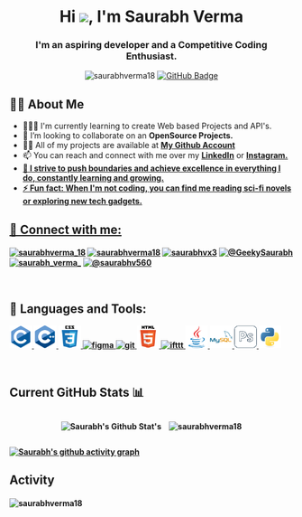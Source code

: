<h1 align="center">Hi <img src="https://media.tenor.com/SNL9_xhZl9oAAAAi/waving-hand-joypixels.gif" height="32px">, I'm Saurabh Verma</h1>
<h3 align="center">I'm an aspiring developer and a Competitive Coding Enthusiast.</h3>

<p align="center"> <img src="https://komarev.com/ghpvc/?username=saurabhverma18&label=Profile%20views&color=0e75b6&style=flat" alt="saurabhverma18" />
<a href="https://github.com/saurabhverma18?tab=followers"><img src="https://camo.githubusercontent.com/98126cac7c99a741cb1f8289fca5140d48ae55f803bc0489dcb01cd4e117c430/68747470733a2f2f696d672e736869656c64732e696f2f6769746875622f666f6c6c6f776572732f6268616e757368756b6c61613f6c6162656c3d466f6c6c6f77657273267374796c653d736f6369616c" alt="GitHub Badge" data-canonical-src="https://img.shields.io/github/followers/saurabhverma18?label=Followers&amp;style=social" style="max-width: 100%;"></a> </p>

## 🙋&zwj;♂️ About Me
<ul dir="auto">
<li>👨🏽&zwj;💻 I'm currently learning to create Web based Projects and API's.</li>
<li>👯 I’m looking to collaborate on an <strong>OpenSource Projects.</strong></li>
<li>👨&zwj;💻 All of my projects are available at <strong><a href="https://github.com/saurabhverma18?tab=repositories">My Github Account</a></strong></li>
<li>📫 You can reach and connect with me over my <a href="https://www.linkedin.com/in/saurabhverma18/" rel="follow"><strong> LinkedIn</a></strong> or <a href="https://www.instagram.com/__saurabhverma__/"><strong>Instagram.</li>
<li>🧗 I strive to push boundaries and achieve excellence in everything I do, constantly learning and growing.</li>
<li>⚡ Fun fact: <strong>When I'm not coding, you can find me reading sci-fi novels or exploring new tech gadgets.</strong></li>
</ul>

<h2 class="heading-element" dir="auto">&#128279 Connect with me:</h2>
<p align="left">
<a href="https://twitter.com/saurabhverma_18" target="blank"><img align="center" src="https://raw.githubusercontent.com/rahuldkjain/github-profile-readme-generator/master/src/images/icons/Social/twitter.svg" alt="saurabhverma_18" height="30" width="40" /></a>
<a href="https://linkedin.com/in/saurabhverma18" target="blank"><img align="center" src="https://raw.githubusercontent.com/rahuldkjain/github-profile-readme-generator/master/src/images/icons/Social/linked-in-alt.svg" alt="saurabhverma18" height="30" width="40" /></a>
<a href="https://www.instagram.com/__saurabhverma__/" target="blank"><img align="center" src="https://raw.githubusercontent.com/rahuldkjain/github-profile-readme-generator/master/src/images/icons/Social/instagram.svg" alt="saurabhvx3" height="30" width="40" /></a>
<a href="https://www.youtube.com/@geekysaurabh" target="blank"><img align="center" src="https://raw.githubusercontent.com/rahuldkjain/github-profile-readme-generator/master/src/images/icons/Social/youtube.svg" alt="@GeekySaurabh" height="30" width="40" /></a>
<a href="https://www.leetcode.com/saurabh_verma_" target="blank"><img align="center" src="https://raw.githubusercontent.com/rahuldkjain/github-profile-readme-generator/master/src/images/icons/Social/leet-code.svg" alt="saurabh_verma_" height="30" width="40" /></a>
<a href="https://www.hackerearth.com/@saurabhv560" target="blank"><img align="center" src="https://raw.githubusercontent.com/rahuldkjain/github-profile-readme-generator/master/src/images/icons/Social/hackerearth.svg" alt="@saurabhv560" height="30" width="40" /></a>
</p>
<br>
<h2 class="heading-element" dir="auto">🚀 Languages and Tools:</h2>

<p align="left"> <a href="https://www.cprogramming.com/" target="_blank" rel="noreferrer"> <img src="https://raw.githubusercontent.com/devicons/devicon/master/icons/c/c-original.svg" alt="c" width="40" height="40"/> </a> <a href="https://www.w3schools.com/cpp/" target="_blank" rel="noreferrer"> <img src="https://raw.githubusercontent.com/devicons/devicon/master/icons/cplusplus/cplusplus-original.svg" alt="cplusplus" width="40" height="40"/> </a> <a href="https://www.w3schools.com/css/" target="_blank" rel="noreferrer"> <img src="https://raw.githubusercontent.com/devicons/devicon/master/icons/css3/css3-original-wordmark.svg" alt="css3" width="40" height="40"/> </a> <a href="https://www.figma.com/" target="_blank" rel="noreferrer"> <img src="https://www.vectorlogo.zone/logos/figma/figma-icon.svg" alt="figma" width="40" height="40"/> </a> <a href="https://git-scm.com/" target="_blank" rel="noreferrer"> <img src="https://www.vectorlogo.zone/logos/git-scm/git-scm-icon.svg" alt="git" width="40" height="40"/> </a> <a href="https://www.w3.org/html/" target="_blank" rel="noreferrer"> <img src="https://raw.githubusercontent.com/devicons/devicon/master/icons/html5/html5-original-wordmark.svg" alt="html5" width="40" height="40"/> </a> <a href="https://ifttt.com/" target="_blank" rel="noreferrer"> <img src="https://www.vectorlogo.zone/logos/ifttt/ifttt-ar21.svg" alt="ifttt" width="40" height="40"/> </a> <a href="https://www.java.com" target="_blank" rel="noreferrer"> <img src="https://raw.githubusercontent.com/devicons/devicon/master/icons/java/java-original.svg" alt="java" width="40" height="40"/> </a> <a href="https://www.mysql.com/" target="_blank" rel="noreferrer"> <img src="https://raw.githubusercontent.com/devicons/devicon/master/icons/mysql/mysql-original-wordmark.svg" alt="mysql" width="40" height="40"/> </a> <a href="https://www.photoshop.com/en" target="_blank" rel="noreferrer"> <img src="https://raw.githubusercontent.com/devicons/devicon/master/icons/photoshop/photoshop-line.svg" alt="photoshop" width="40" height="40"/> </a> <a href="https://www.python.org" target="_blank" rel="noreferrer"> <img src="https://raw.githubusercontent.com/devicons/devicon/master/icons/python/python-original.svg" alt="python" width="40" height="40"/> </a> </p>

<br>




<h2 class="heading-element" dir="auto">Current GitHub Stats 📊</h2>
  
<div style="display: flex; justify-content: center; align-items: center;">
  <p dir="auto">
  <img src="https://github-readme-stats.vercel.app/api?username=saurabhverma18&show_icons=true&hide=prs,discussions_started,discussions_answered,prs_merged,prs_merged_percentage&theme=radical" alt="Saurabh's Github Stat's" style="height: 200px; width: 400px; margin-right: 10px;">
  <img src="https://github-readme-stats.vercel.app/api/top-langs?username=saurabhverma18&show_icons=true&locale=en&layout=donut" alt="saurabhverma18" style="height: 200px; width: auto;">
  </p>
</div>

[![Saurabh's github activity graph](https://github-readme-activity-graph.vercel.app/graph?username=saurabhverma18&theme=github-compact)](https://github.com/saurabhverma18/github-readme-activity-graph)



<h2 class="heading-element" dir="auto">Activity</h2>
<img align="center" src="https://github-readme-streak-stats.herokuapp.com/?user=saurabhverma18&" alt="saurabhverma18" />
